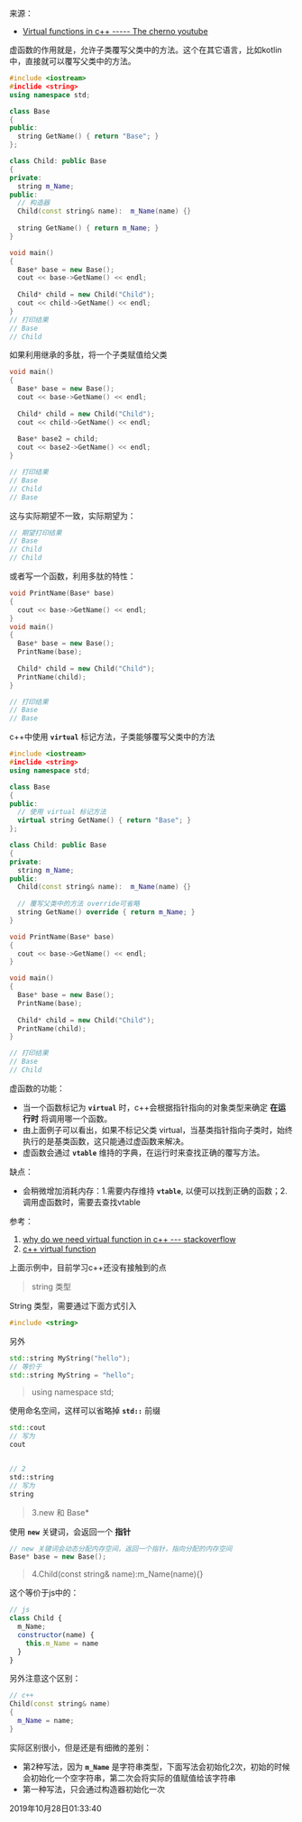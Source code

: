 来源：

- [Virtual functions in c++ ----- The cherno youtube](https://www.youtube.com/watch?v=oIV2KchSyGQ&list=PLlrATfBNZ98dudnM48yfGUldqGD0S4FFb&index=28)

虚函数的作用就是，允许子类覆写父类中的方法。这个在其它语言，比如kotlin中，直接就可以覆写父类中的方法。

```c++
#include <iostream>
#inclide <string>
using namespace std;

class Base
{
public:
  string GetName() { return "Base"; }
};

class Child: public Base
{
private:
  string m_Name;
public:
  // 构造器
  Child(const string& name):  m_Name(name) {}
  
  string GetName() { return m_Name; }
}

void main()
{
  Base* base = new Base();
  cout << base->GetName() << endl;
  
  Child* child = new Child("Child");
  cout << child->GetName() << endl;
}
// 打印结果
// Base
// Child
```

如果利用继承的多肽，将一个子类赋值给父类

```c++
void main()
{
  Base* base = new Base();
  cout << base->GetName() << endl;
  
  Child* child = new Child("Child");
  cout << child->GetName() << endl;
  
  Base* base2 = child;
  cout << base2->GetName() << endl;
}

// 打印结果
// Base
// Child
// Base
```

这与实际期望不一致，实际期望为：

```c++
// 期望打印结果
// Base
// Child
// Child
```

或者写一个函数，利用多肽的特性：

```c++
void PrintName(Base* base)
{
  cout << base->GetName() << endl;
}
void main()
{
  Base* base = new Base();
  PrintName(base);
  
  Child* child = new Child("Child");
  PrintName(child);
}

// 打印结果
// Base
// Base
```

c++中使用 **`virtual`** 标记方法，子类能够覆写父类中的方法

```c++
#include <iostream>
#inclide <string>
using namespace std;

class Base
{
public:
  // 使用 virtual 标记方法
  virtual string GetName() { return "Base"; }
};

class Child: public Base
{
private:
  string m_Name;
public:
  Child(const string& name):  m_Name(name) {}
  
  // 覆写父类中的方法 override可省略
  string GetName() override { return m_Name; }
}

void PrintName(Base* base)
{
  cout << base->GetName() << endl;
}

void main()
{
  Base* base = new Base();
  PrintName(base);
  
  Child* child = new Child("Child");
  PrintName(child);
}

// 打印结果
// Base
// Child
```



虚函数的功能：

- 当一个函数标记为 **`virtual`** 时，c++会根据指针指向的对象类型来确定 **在运行时** 将调用哪一个函数。
- 由上面例子可以看出，如果不标记父类 virtual，当基类指针指向子类时，始终执行的是基类函数，这只能通过虚函数来解决。
- 虚函数会通过 **`vtable`** 维持的字典，在运行时来查找正确的覆写方法。

缺点：

- 会稍微增加消耗内存：1.需要内存维持 **`vtable`**, 以便可以找到正确的函数；2.调用虚函数时，需要去查找vtable

参考：

1. [why do we need virtual function in c++ --- stackoverflow](https://stackoverflow.com/questions/2391679/why-do-we-need-virtual-functions-in-c)
2. [c++ virtual function](https://www.javatpoint.com/cpp-virtual-function)



上面示例中，目前学习c++还没有接触到的点



> string 类型

String 类型，需要通过下面方式引入

```c++
#include <string>
```

另外

```c++
std::string MyString("hello");
// 等价于
std::string MyString = "hello";
```



> using namespace std;

使用命名空间，这样可以省略掉 **`std::`** 前缀

```c++
std::cout
// 写为
cout


// 2
std::string
// 写为
string
```



> 3.new 和 Base*

使用 **`new`** 关键词，会返回一个 **指针**

```c++
// new 关键词会动态分配内存空间，返回一个指针，指向分配的内存空间
Base* base = new Base();
```



> 4.Child(const string& name):m_Name(name){}

这个等价于js中的：

```js
// js
class Child {
  m_Name;
  constructor(name) {
    this.m_Name = name
  }
}
```

另外注意这个区别：

```c++
// c++
Child(const string& name)
{
  m_Name = name;
}
```

实际区别很小，但是还是有细微的差别：

- 第2种写法，因为 **`m_Name`** 是字符串类型，下面写法会初始化2次，初始的时候会初始化一个空字符串，第二次会将实际的值赋值给该字符串
- 第一种写法，只会通过构造器初始化一次

2019年10月28日01:33:40